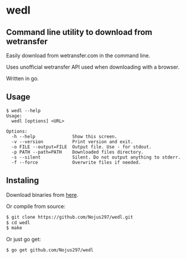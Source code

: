 # wedl

## Command line utility to download from wetransfer 
Easily download from wetransfer.com in the command line.

Uses unofficial wetransfer API used when downloading with a browser.

Written in go.

## Usage
```
$ wedl --help
Usage:
  wedl [options] <URL>

Options:
  -h --help              Show this screen.
  -v --version           Print version and exit.
  -o FILE --output=FILE  Output file. Use - for stdout.
  -p PATH --path=PATH	 Downloaded files directory.
  -s --silent            Silent. Do not output anything to stderr.
  -f --force             Overwrite files if needed.
```

## Instaling
Download binaries from [here](https://github.com/Nojus297/wedl/releases). 

Or compile from source:
```bash
$ git clone https://github.com/Nojus297/wedl.git
$ cd wedl 
$ make
```
Or just go get:
```bash
$ go get github.com/Nojus297/wedl
```
